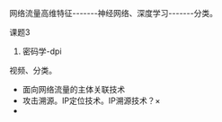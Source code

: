 网络流量高维特征-------神经网络、深度学习-------分类。

课题3

1. 密码学-dpi

视频、分类。




* 面向网络流量的主体关联技术
* 攻击溯源。IP定位技术。IP溯源技术？×
* 